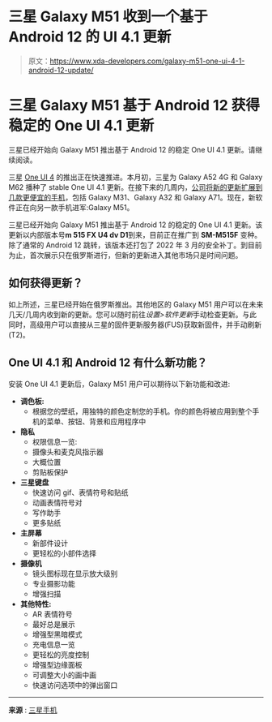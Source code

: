 # 三星 Galaxy M51 收到一个基于 Android 12 的 UI 4.1 更新

> 原文：<https://www.xda-developers.com/galaxy-m51-one-ui-4-1-android-12-update/>

# 三星 Galaxy M51 基于 Android 12 获得稳定的 One UI 4.1 更新

三星已经开始向 Galaxy M51 推出基于 Android 12 的稳定 One UI 4.1 更新。请继续阅读。

三星 [One UI 4](https://www.xda-developers.com/one-ui-4-beta-features-overview/) 的推出正在快速推进。本月初，三星为 Galaxy A52 4G 和 Galaxy M62 播种了 stable One UI 4.1 更新。在接下来的几周内，[公司将新的更新扩展到几款更便宜的手机](https://www.xda-developers.com/samsung-galaxy-m31-one-ui-4-1-android-12/)，包括 Galaxy M31、Galaxy A32 和 Galaxy A71。现在，新软件正在向另一款手机进军:Galaxy M51。

三星已经开始向 Galaxy M51 推出基于 Android 12 的稳定的 One UI 4.1 更新。该更新以内部版本号**m 515 FX U4 dv D1**到来，目前正在推广到 **SM-M515F** 变种。除了通常的 Android 12 跳转，该版本还打包了 2022 年 3 月的安全补丁。到目前为止，首次展示只在俄罗斯进行，但新的更新进入其他市场只是时间问题。

## 如何获得更新？

如上所述，三星已经开始在俄罗斯推出。其他地区的 Galaxy M51 用户可以在未来几天/几周内收到新的更新。您可以随时前往*设置>软件更新*手动检查更新。与此同时，高级用户可以直接从三星的固件更新服务器(FUS)获取新固件，并手动刷新(T2)。

## One UI 4.1 和 Android 12 有什么新功能？

安装 One UI 4.1 更新后，Galaxy M51 用户可以期待以下新功能和改进:

*   **调色板:**
    *   根据您的壁纸，用独特的颜色定制您的手机。你的颜色将被应用到整个手机的菜单、按钮、背景和应用程序中
*   **隐私**
    *   权限信息一览:
    *   摄像头和麦克风指示器
    *   大概位置
    *   剪贴板保护
*   **三星键盘**
    *   快速访问 gif、表情符号和贴纸
    *   动画表情符号对
    *   写作助手
    *   更多贴纸
*   **主屏幕**
    *   新部件设计
    *   更轻松的小部件选择
*   **摄像机**
    *   镜头图标现在显示放大级别
    *   专业摄影功能
    *   增强扫描
*   **其他特性:**
    *   AR 表情符号
    *   最好总是展示
    *   增强型黑暗模式
    *   充电信息一览
    *   更轻松的亮度控制
    *   增强型边缘面板
    *   可调整大小的画中画
    *   快速访问选项中的弹出窗口

* * *

**来源** : [三星手机](https://doc.samsungmobile.com/SM-M515F/SER/doc.html)